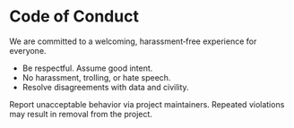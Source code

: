 # Code of Conduct

We are committed to a welcoming, harassment‑free experience for everyone.
- Be respectful. Assume good intent.
- No harassment, trolling, or hate speech.
- Resolve disagreements with data and civility.

Report unacceptable behavior via project maintainers. Repeated violations may result in removal from the project.
